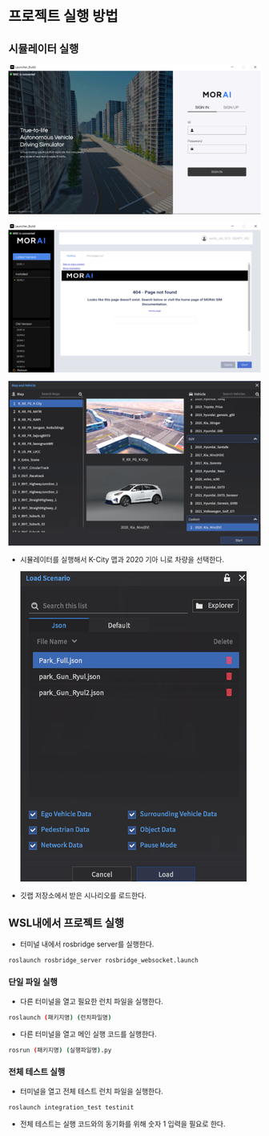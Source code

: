 # 프로젝트 실행 방법
## 시뮬레이터 실행

![sign_in](./resource/sign_in.PNG)

![main_screen](./resource/main_screen.PNG)

![select_map_vehicle](./resource/select_map_vehicle.PNG)

 - 시뮬레이터를 실행해서 K-City 맵과 2020 기아 니로 차량을 선택한다.

    ![load_scenario](./resource/load_scenario.PNG)

 - 깃랩 저장소에서 받은 시나리오를 로드한다.

## WSL내에서 프로젝트 실행
- 터미널 내에서 rosbridge server를 실행한다.
```bash
roslaunch rosbridge_server rosbridge_websocket.launch
```
### 단일 파일 실행
- 다른 터미널을 열고 필요한 런치 파일을 실행한다.
```bash
roslaunch (패키지명) (런치파일명)
```
- 다른 터미널을 열고 메인 실행 코드를 실행한다.
```bash
rosrun (패키지명) (실행파일명).py
```

### 전체 테스트 실행
- 터미널을 열고 전체 테스트 런치 파일을 실행한다.
```bash
roslaunch integration_test testinit
```
- 전체 테스트는 실행 코드와의 동기화를 위해 숫자 1 입력을 필요로 한다.